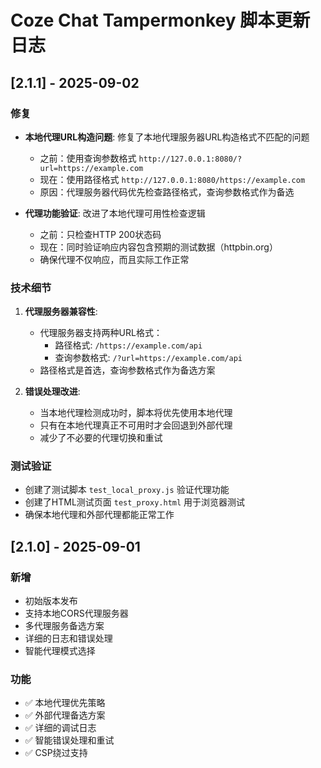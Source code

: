 # Coze Chat Tampermonkey 脚本更新日志

## [2.1.1] - 2025-09-02

### 修复
- **本地代理URL构造问题**: 修复了本地代理服务器URL构造格式不匹配的问题
  - 之前：使用查询参数格式 `http://127.0.0.1:8080/?url=https://example.com`
  - 现在：使用路径格式 `http://127.0.0.1:8080/https://example.com`
  - 原因：代理服务器代码优先检查路径格式，查询参数格式作为备选

- **代理功能验证**: 改进了本地代理可用性检查逻辑
  - 之前：只检查HTTP 200状态码
  - 现在：同时验证响应内容包含预期的测试数据（httpbin.org）
  - 确保代理不仅响应，而且实际工作正常

### 技术细节
1. **代理服务器兼容性**: 
   - 代理服务器支持两种URL格式：
     - 路径格式: `/https://example.com/api`
     - 查询参数格式: `/?url=https://example.com/api`
   - 路径格式是首选，查询参数格式作为备选方案

2. **错误处理改进**:
   - 当本地代理检测成功时，脚本将优先使用本地代理
   - 只有在本地代理真正不可用时才会回退到外部代理
   - 减少了不必要的代理切换和重试

### 测试验证
- 创建了测试脚本 `test_local_proxy.js` 验证代理功能
- 创建了HTML测试页面 `test_proxy.html` 用于浏览器测试
- 确保本地代理和外部代理都能正常工作

## [2.1.0] - 2025-09-01

### 新增
- 初始版本发布
- 支持本地CORS代理服务器
- 多代理服务备选方案
- 详细的日志和错误处理
- 智能代理模式选择

### 功能
- ✅ 本地代理优先策略
- ✅ 外部代理备选方案  
- ✅ 详细的调试日志
- ✅ 智能错误处理和重试
- ✅ CSP绕过支持
